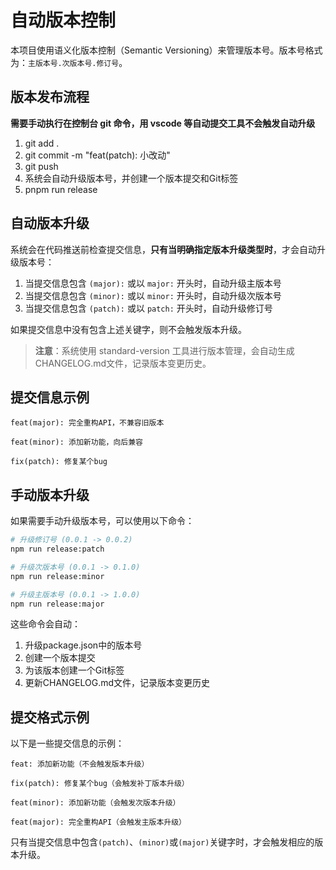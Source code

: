 # 自动版本控制

本项目使用语义化版本控制（Semantic Versioning）来管理版本号。版本号格式为：`主版本号.次版本号.修订号`。

## 版本发布流程

**需要手动执行在控制台 git 命令，用 vscode 等自动提交工具不会触发自动升级**

1. git add .
2. git commit -m "feat(patch): 小改动"
3. git push
4. 系统会自动升级版本号，并创建一个版本提交和Git标签
5. pnpm run release

## 自动版本升级

系统会在代码推送前检查提交信息，**只有当明确指定版本升级类型时**，才会自动升级版本号：

1. 当提交信息包含 `(major):` 或以 `major:` 开头时，自动升级主版本号
2. 当提交信息包含 `(minor):` 或以 `minor:` 开头时，自动升级次版本号
3. 当提交信息包含 `(patch):` 或以 `patch:` 开头时，自动升级修订号

如果提交信息中没有包含上述关键字，则不会触发版本升级。

> **注意**：系统使用 standard-version 工具进行版本管理，会自动生成CHANGELOG.md文件，记录版本变更历史。

## 提交信息示例

```
feat(major): 完全重构API，不兼容旧版本
```

```
feat(minor): 添加新功能，向后兼容
```

```
fix(patch): 修复某个bug
```

## 手动版本升级

如果需要手动升级版本号，可以使用以下命令：

```bash
# 升级修订号 (0.0.1 -> 0.0.2)
npm run release:patch

# 升级次版本号 (0.0.1 -> 0.1.0)
npm run release:minor

# 升级主版本号 (0.0.1 -> 1.0.0)
npm run release:major
```

这些命令会自动：

1. 升级package.json中的版本号
2. 创建一个版本提交
3. 为该版本创建一个Git标签
4. 更新CHANGELOG.md文件，记录版本变更历史

## 提交格式示例

以下是一些提交信息的示例：

```
feat: 添加新功能（不会触发版本升级）
```

```
fix(patch): 修复某个bug（会触发补丁版本升级）
```

```
feat(minor): 添加新功能（会触发次版本升级）
```

```
feat(major): 完全重构API（会触发主版本升级）
```

只有当提交信息中包含`(patch)`、`(minor)`或`(major)`关键字时，才会触发相应的版本升级。
